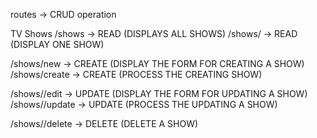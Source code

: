 routes -> CRUD operation

TV Shows
/shows -> READ (DISPLAYS ALL SHOWS)
/shows/<id> -> READ (DISPLAY ONE SHOW)

/shows/new -> CREATE (DISPLAY THE FORM FOR CREATING A SHOW)
/shows/create -> CREATE (PROCESS THE CREATING SHOW)

/shows/<id>/edit -> UPDATE (DISPLAY THE FORM FOR UPDATING A SHOW)
/shows/<id>/update -> UPDATE (PROCESS THE UPDATING A SHOW)

/shows/<id>/delete -> DELETE (DELETE A SHOW)

